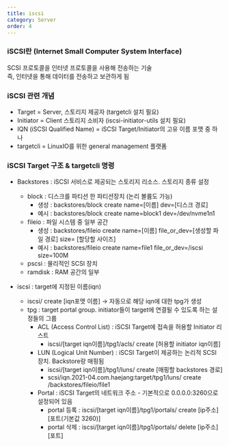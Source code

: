 ```yaml
---
title: iscsi
category: Server
order: 4
---
```

### iSCSI란 (Internet Small Computer System Interface)  
SCSI 프로토콜을 인터넷 프로토콜을 사용해 전송하는 기술  
즉, 인터넷을 통해 데이터를 전송하고 보관하게 됨  
  
### iSCSI 관련 개념  
- Target = Server, 스토리지 제공자 (targetcli 설치 필요)  
- Initiator = Client 스토리지 소비자 (iscsi-initiator-utils 설치 필요)  
- IQN (iSCSI Qualified Name) = iSCSI Target/Initiator의 고유 이름 포맷 중 하나  
- targetcli = LinuxIO를 위한 general management 플랫폼  
  
### iSCSI Target 구조 & targetcli 명령  
- Backstores : iSCSI 서비스로 제공되는 스토리지 리소스. 스토리지 종류 설정
    - block : 디스크를 파티션 한 파티션장치 (논리 볼륨도 가능)
        - 생성 : backstores/block create name=[이름] dev=[디스크 경로]
        - 예시 : backstores/block create name=block1 dev=/dev/nvme1n1
    - fileio : 파일 시스템 중 일부 공간
        - 생성 : backstores/fileio create name=[이름] file_or_dev=[생성할 파일 경로] size=  [할당할 사이즈]
        - 예시 : backstores/fileio create name=file1 file_or_dev=/iscsi size=100M
    - pscsi : 물리적인 SCSI 장치
    - ramdisk : RAM 공간의 일부
 

- iscsi : target에 지정된 이름(iqn)
    - iscsi/ create [iqn포맷 이름] -> 자동으로 해당 iqn에 대한 tpg가 생성
    - tpg : target portal group. initiator들이 target에 연결될 수 있도록 하는 설정들의 그룹
        - ACL (Access Control List) : iSCSI Target에 접속을 허용할 Initiator 리스트
            - iscsi/[target iqn이름]/tpg1/acls/ create [허용할 initiator iqn이름]
        - LUN (Logical Unit Number) : iSCSI Target이 제공하는 논리적 SCSI 장치. Backstore랑 매핑됨
            - iscsi/[target iqn이름]/tpg1/luns/ create [매핑할 backstores 경로]
            - scsi/iqn.2021-04.com.haejang:target/tpg1/luns/ create /backstores/fileio/file1
        - Portal : iSCSI Target의 네트워크 주소 - 기본적으로 0.0.0.0:3260으로 설정되어 있음
            - portal 등록 : iscsi/[target iqn이름]/tpg1/portals/ create [ip주소] [포트(기본값 3260)]
            - portal 삭제 : iscsi/[target iqn이름]/tpg1/portals/ delete [ip주소] [포트]
 